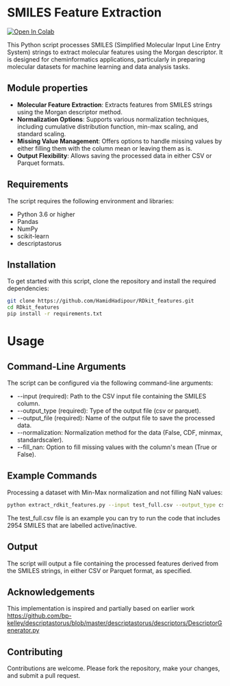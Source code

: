 # SMILES Feature Extraction
<div align="left">


[![Open In Colab](https://colab.research.google.com/assets/colab-badge.svg)](https://colab.research.google.com/drive/1kfeesfUem4vii3Mh-6H6Cobmy5RKI_uV?usp=sharing)

</div>

This Python script processes SMILES (Simplified Molecular Input Line Entry System) strings to extract molecular features using the Morgan descriptor. It is designed for cheminformatics applications, particularly in preparing molecular datasets for machine learning and data analysis tasks.

## Module properties

- **Molecular Feature Extraction**: Extracts features from SMILES strings using the Morgan descriptor method.
- **Normalization Options**: Supports various normalization techniques, including cumulative distribution function, min-max scaling, and standard scaling.
- **Missing Value Management**: Offers options to handle missing values by either filling them with the column mean or leaving them as is.
- **Output Flexibility**: Allows saving the processed data in either CSV or Parquet formats.

## Requirements

The script requires the following environment and libraries:

- Python 3.6 or higher
- Pandas
- NumPy
- scikit-learn
- descriptastorus

## Installation

To get started with this script, clone the repository and install the required dependencies:

```bash
git clone https://github.com/HamidHadipour/RDkit_features.git
cd RDkit_features
pip install -r requirements.txt
```
# Usage
## Command-Line Arguments
The script can be configured via the following command-line arguments:

- --input (required): Path to the CSV input file containing the SMILES column.
- --output_type (required): Type of the output file (csv or parquet).
- --output_file (required): Name of the output file to save the processed data.
- --normalization: Normalization method for the data (False, CDF, minmax, standardscaler). 
- --fill_nan: Option to fill missing values with the column's mean (True or False). 

## Example Commands
Processing a dataset with Min-Max normalization and not filling NaN values:
```bash
python extract_rdkit_features.py --input test_full.csv --output_type csv --output_file smiles_features --normalization minmax --fill_nan True
```
The test_full.csv file is an example you can try to run the code that includes 2954 SMILES that are labelled active/inactive.<br>
## Output
The script will output a file containing the processed features derived from the SMILES strings, in either CSV or Parquet format, as specified.
## Acknowledgements
This implementation is inspired and partially based on earlier work https://github.com/bp-kelley/descriptastorus/blob/master/descriptastorus/descriptors/DescriptorGenerator.py

## Contributing
Contributions are welcome. Please fork the repository, make your changes, and submit a pull request.

